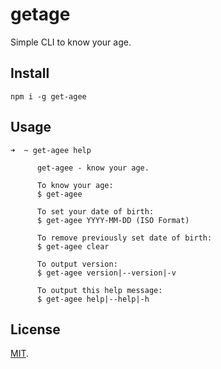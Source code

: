 # getage

Simple CLI to know your age. 

## Install

```
npm i -g get-agee
```

## Usage

```
➜  ~ get-agee help

      get-agee - know your age.
   
      To know your age:
      $ get-agee
  
      To set your date of birth:
      $ get-agee YYYY-MM-DD (ISO Format)
  
      To remove previously set date of birth:
      $ get-agee clear
  
      To output version:
      $ get-agee version|--version|-v
  
      To output this help message:
      $ get-agee help|--help|-h
```

## License

[MIT](LICENSE).